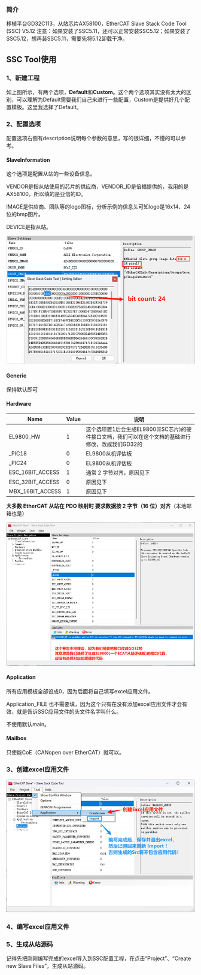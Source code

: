 ### 简介

移植平台GD32C113，从站芯片AX58100，EtherCAT Slave Stack Code Tool (SSC) V5.12 注意：如果安装了SSC5.11，还可以正常安装SSC5.12；如果安装了SSC5.12，想再装SSC5.11，需要先将5.12卸载干净。



## SSC Tool使用

### 1、新建工程

如上图所示，有两个选项，**Default**和**Custom**。这个两个选项其实没有太大的区别，可以理解为Default需要我们自己来进行一些配置，Custom是提供好几个配置模板。这里我选择了Default。



### 2、配置选项

配置选项右侧有description说明每个参数的意思，写的很详细，不懂的可以参考。

#### SlaveInformation

这个选项是配置从站的一些设备信息。

VENDOR是指从站使用的芯片的供应商，VENDOR\_ID是倍福提供的，我用的是AX58100，所以填的是亚信的ID。

IMAGE是供应商、团队等的logo图标，分析示例的信息头可知logo是16x14、24位的bmp图片。

DEVICE是指从站。

![GROUP_IMAGE_format](assets/images/GROUP_IMAGE_format.png)

#### Generic

保持默认即可

#### Hardware

| Name             | Value | 说明                                                         |
| ---------------- | ----- | ------------------------------------------------------------ |
| EL9800_HW        | 1     | 这个选项置1后会生成EL9800(ESC芯片)的硬件接口文档，我们可以在这个文档的基础进行修改，改成我们GD32的 |
| _PIC18           | 0     | EL9800从机评估板                                             |
| _PIC24           | 0     | EL9800从机评估板                                             |
| ESC_16BIT_ACCESS | 1     | 通常 2 字节对齐，原因见下                                    |
| ESC_32BIT_ACCESS | 0     | 原因见下                                                     |
| MBX_16BIT_ACCESS | 1     | 原因见下                                                     |

**大多数 EtherCAT 从站在 PDO 映射时 要求数据按 2 字节（16 位）对齐**（本地邮箱也是）

![warning_EL9800_HW](assets/images/warning_EL9800_HW.png)

#### Application

所有应用模板全部设成0，因为后面将自己填写excel应用文件。

Application_FILE 也不需要填，因为这个只有在没有添加excel应用文件才会有效，就是告诉SSC应用文件的头文件名字叫什么。

不使用默认main。

#### Mailbox

只使能CoE（CANopen over EtherCAT）就可以。



### 3、创建excel应用文件

![SSC创建excel](assets/images/SSC创建excel.png)



### 4、编写excel应用文件



### 5、生成从站源码

记得先把刚刚编写完成的excel导入到SSC配置工程，在点击“Project”、“Create new Slave Files”，生成从站源码。